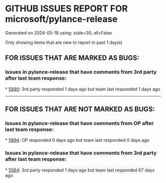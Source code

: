 
# GITHUB ISSUES REPORT FOR microsoft/pylance-release


Generated on 2024-05-18 using: stale=30, all=False


Only showing items that are new to report in past 1 day(s)


## FOR ISSUES THAT ARE MARKED AS BUGS:


### Issues in pylance-release that have comments from 3rd party after last team response:


\* [5880](https://github.com/microsoft/pylance-release/issues/5880 "Pylance doesn't honor VSCode display language"): 3rd party responded 1 days ago but team last responded 1 days ago

---

## FOR ISSUES THAT ARE NOT MARKED AS BUGS:


### Issues in pylance-release that have comments from OP after last team response:


\* [5894](https://github.com/microsoft/pylance-release/issues/5894 "`Import could not be resolved` with `[tool.setuptools.package-dir]`"): OP responded 0 days ago but team last responded 0 days ago

### Issues in pylance-release that have comments from 3rd party after last team response:


\* [5564](https://github.com/microsoft/pylance-release/issues/5564 "Proposal: Use Nearest Configuration File"): 3rd party responded 1 days ago but team last responded 67 days ago
